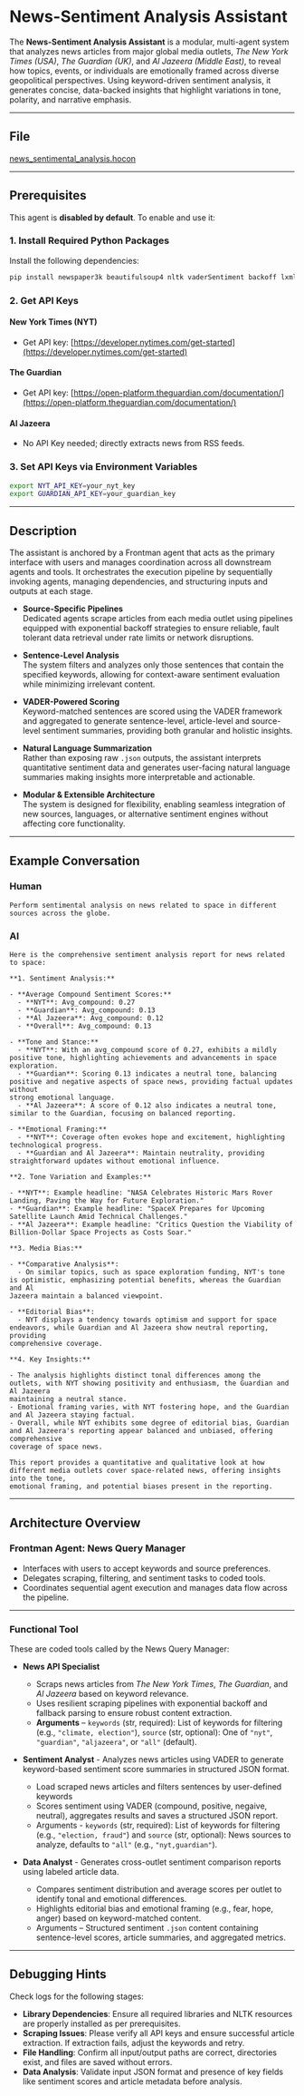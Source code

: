 # News-Sentiment Analysis Assistant

The **News-Sentiment Analysis Assistant** is a modular, multi-agent system that analyzes news articles from major global media outlets, *The New York Times (USA)*, 
*The Guardian (UK)*, and *Al Jazeera (Middle East)*, to reveal how topics, events, or individuals are emotionally framed across diverse geopolitical perspectives. Using keyword-driven sentiment analysis, it generates concise, data-backed insights that highlight variations in tone, polarity, and narrative emphasis.

---

## File

[news_sentimental_analysis.hocon](../../registries/news_sentimental_analysis.hocon)

---
## Prerequisites

This agent is **disabled by default**. To enable and use it:

### 1. Install Required Python Packages

Install the following dependencies:
```bash
pip install newspaper3k beautifulsoup4 nltk vaderSentiment backoff lxml
```
### 2. Get API Keys

#### New York Times (NYT)
- Get API key: [https://developer.nytimes.com/get-started](https://developer.nytimes.com/get-started)

#### The Guardian
- Get API key: [https://open-platform.theguardian.com/documentation/](https://open-platform.theguardian.com/documentation/)

#### Al Jazeera
- No API Key needed; directly extracts news from RSS feeds.

### 3. Set API Keys via Environment Variables

```bash
export NYT_API_KEY=your_nyt_key
export GUARDIAN_API_KEY=your_guardian_key
```

---

## Description

The assistant is anchored by a Frontman agent that acts as the primary interface with users and manages coordination across all downstream agents and 
tools. 
It orchestrates the execution pipeline by sequentially invoking agents, managing dependencies, and structuring inputs and outputs at each stage.

- **Source-Specific Pipelines**  
  Dedicated agents scrape articles from each media outlet using pipelines equipped with exponential backoff strategies to ensure reliable, fault
  tolerant data retrieval under rate limits or network disruptions.

- **Sentence-Level Analysis**  
  The system filters and analyzes only those sentences that contain the specified keywords, allowing for context-aware sentiment evaluation while
  minimizing irrelevant content.

- **VADER-Powered Scoring**  
  Keyword-matched sentences are scored using the VADER framework and aggregated to generate sentence-level, article-level and source-level sentiment
  summaries, providing both granular and holistic insights.

- **Natural Language Summarization**  
  Rather than exposing raw `.json` outputs, the assistant interprets quantitative sentiment data and generates user-facing natural language summaries
  making insights more interpretable and actionable.

- **Modular & Extensible Architecture**  
  The system is designed for flexibility, enabling seamless integration of new sources, languages, or alternative sentiment engines without affecting
  core functionality.

---

## Example Conversation

### Human

```text
Perform sentimental analysis on news related to space in different sources across the globe.
```

### AI

```text
Here is the comprehensive sentiment analysis report for news related to space:

**1. Sentiment Analysis:**

- **Average Compound Sentiment Scores:**
  - **NYT**: Avg_compound: 0.27
  - **Guardian**: Avg_compound: 0.13
  - **Al Jazeera**: Avg_compound: 0.12
  - **Overall**: Avg_compound: 0.13

- **Tone and Stance:**
  - **NYT**: With an avg_compound score of 0.27, exhibits a mildly positive tone, highlighting achievements and advancements in space exploration.
  - **Guardian**: Scoring 0.13 indicates a neutral tone, balancing positive and negative aspects of space news, providing factual updates without
strong emotional language.
  - **Al Jazeera**: A score of 0.12 also indicates a neutral tone, similar to the Guardian, focusing on balanced reporting.

- **Emotional Framing:**
  - **NYT**: Coverage often evokes hope and excitement, highlighting technological progress.
  - **Guardian and Al Jazeera**: Maintain neutrality, providing straightforward updates without emotional influence.

**2. Tone Variation and Examples:**

- **NYT**: Example headline: "NASA Celebrates Historic Mars Rover Landing, Paving the Way for Future Exploration."
- **Guardian**: Example headline: "SpaceX Prepares for Upcoming Satellite Launch Amid Technical Challenges."
- **Al Jazeera**: Example headline: "Critics Question the Viability of Billion-Dollar Space Projects as Costs Soar."

**3. Media Bias:**

- **Comparative Analysis**:
  - On similar topics, such as space exploration funding, NYT's tone is optimistic, emphasizing potential benefits, whereas the Guardian and Al
Jazeera maintain a balanced viewpoint.
  
- **Editorial Bias**:
  - NYT displays a tendency towards optimism and support for space endeavors, while Guardian and Al Jazeera show neutral reporting, providing
comprehensive coverage.

**4. Key Insights:**

- The analysis highlights distinct tonal differences among the outlets, with NYT showing positivity and enthusiasm, the Guardian and Al Jazeera
maintaining a neutral stance.
- Emotional framing varies, with NYT fostering hope, and the Guardian and Al Jazeera staying factual.
- Overall, while NYT exhibits some degree of editorial bias, Guardian and Al Jazeera's reporting appear balanced and unbiased, offering comprehensive
coverage of space news.

This report provides a quantitative and qualitative look at how different media outlets cover space-related news, offering insights into the tone,
emotional framing, and potential biases present in the reporting.
```
---

## Architecture Overview

### Frontman Agent: News Query Manager

- Interfaces with users to accept keywords and source preferences.  
- Delegates scraping, filtering, and sentiment tasks to coded tools.  
- Coordinates sequential agent execution and manages data flow across the pipeline.

---

### Functional Tool

These are coded tools called by the News Query Manager:

- **News API Specialist**
  - Scraps news articles from *The New York Times*, *The Guardian*, and *Al Jazeera* based on keyword relevance.
  - Uses resilient scraping pipelines with exponential backoff and fallback parsing to ensure robust content extraction.
  - **Arguments** – `keywords` (str, required): List of keywords for filtering (e.g., `"climate, election"`), `source` (str, optional): One of `"nyt"`,
`"guardian"`, `"aljazeera"`, or `"all"` (default).


- **Sentiment Analyst** - Analyzes news articles using VADER to generate keyword-based sentiment score summaries in structured JSON format.
  - Load scraped news articles and filters sentences by user-defined keywords
  - Scores sentiment using VADER (compound, positive, negaive, neutral), aggregates results and saves a structured JSON report.
  - Arguments - `keywords` (str, required): List of keywords for filtering (e.g., `"election, fraud"`) and `source` (str, optional): News sources to
analyze, defaults to `"all"` (e.g., `"nyt,guardian"`). 
      
- **Data Analyst** - Generates cross-outlet sentiment comparison reports using labeled article data.
  - Compares sentiment distribution and average scores per outlet to identify tonal and emotional differences.
  - Highlights editorial bias and emotional framing (e.g., fear, hope, anger) based on keyword-matched content.
  - Arguments – Structured sentiment `.json` content containing sentence-level scores, article summaries, and aggregated metrics.

---

## Debugging Hints

Check logs for the following stages:

- **Library Dependencies**: Ensure all required libraries and NLTK resources are properly installed as per prerequisites.
- **Scraping Issues**: Please verify all API keys and ensure successful article extraction. If extraction fails, adjust the keywords and retry.
- **File Handling**: Confirm all input/output paths are correct, directories exist, and files are saved without errors.
- **Data Analysis**: Validate input JSON format and presence of key fields like sentiment scores and article metadata before analysis.
